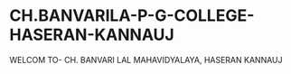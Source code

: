# CH.BANVARILA-P-G-COLLEGE-HASERAN-KANNAUJ
WELCOM TO-  CH. BANVARI LAL MAHAVIDYALAYA, HASERAN KANNAUJ
